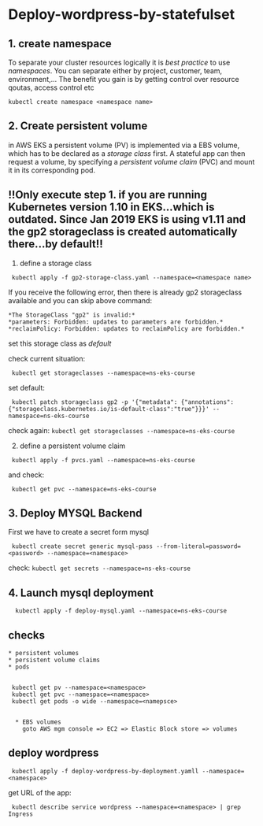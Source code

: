# Deploy-wordpress-by-statefulset

## 1.  create namespace

To separate your cluster resources logically it is *best practice* to use _namespaces_. You can separate either by project, customer, team, environment,...
The benefit you gain is by getting control over resource qoutas, access control etc

```
kubectl create namespace <namespace name>
```

## 2. Create persistent volume

in AWS EKS a persistent volume (PV) is implemented via a EBS volume, which has to be declared as a _storage class_ first.
A stateful app can then request a volume, by specifying a _persistent volume claim_ (PVC) and mount it in its corresponding pod.

## **!!Only execute step 1. if you are running Kubernetes version 1.10 in EKS...which is outdated. Since Jan 2019 EKS is using v1.11 and the gp2 storageclass is created automatically there...by default!!**

 1. define a storage class

   ```
    kubectl apply -f gp2-storage-class.yaml --namespace=<namespace name>
   ```
   If you receive the following error, then there is already gp2 storageclass available and you can skip above command:  

    *The StorageClass "gp2" is invalid:*  
    *parameters: Forbidden: updates to parameters are forbidden.*  
    *reclaimPolicy: Forbidden: updates to reclaimPolicy are forbidden.*  
    
   set this storage class as *default* 
   
   check current situation:
   
   ```
    kubectl get storageclasses --namespace=ns-eks-course
   ```
  set default:
    
   ```
    kubectl patch storageclass gp2 -p '{"metadata": {"annotations":{"storageclass.kubernetes.io/is-default-class":"true"}}}' --namespace=ns-eks-course
   ```
   check again:
    ```
      kubectl get storageclasses --namespace=ns-eks-course
    ```
     
    
 2. define a persistent volume claim

   ```
    kubectl apply -f pvcs.yaml --namespace=ns-eks-course
   ```
   and check:
   ```
    kubectl get pvc --namespace=ns-eks-course
   ``` 
   
   
  ## 3.  Deploy MYSQL Backend
   
   First we have to create a secret form mysql
   
   ```
    kubectl create secret generic mysql-pass --from-literal=password=<password> --namespace=<namespace>
   ```
   
   check:
      ```
       kubectl get secrets --namespace=ns-eks-course
      ```
   
  ## 4. Launch mysql deployment
   
  
      kubectl apply -f deploy-mysql.yaml --namespace=ns-eks-course
    
    
    
   ## checks
    * persistent volumes
    * persistent volume claims
    * pods
    
  
     kubectl get pv --namespace=<namespace>
     kubectl get pvc --namespace=<namespace>
     kubectl get pods -o wide --namespace=<namepsce>
   
   
      * EBS volumes
        goto AWS mgm console => EC2 => Elastic Block store => volumes
    
    
   ## deploy wordpress

     kubectl apply -f deploy-wordpress-by-deployment.yamll --namespace=<namespace>
    
    
   get URL of the app:
   
    
     kubectl describe service wordpress --namespace=<namespace> | grep Ingress
     
     
     
    
